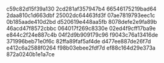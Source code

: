 c59c82d15f39a130
2cd281af357947b4
66546175219bad64
2daa810c1d663dbf
25002dc64463fd3f
07ae7819793eec1c
0b185aade410d2bd
d520619e448aa5fb
8078defe2e9fa89b
46acd47f8572cbbc
064017f269c8330e
02ed4f9cff17ba9e
e844c2f24e887c4b
04f2d9b909179c96
f9043c76a13416de
371996beb71e0f6c
82ffa89faf5af4de
d477ee887de26f7d
e412c6a2588f0264
f98b03ebee2fdf7d
ef88c164d29e373a
872a0240b1e1a7ce
